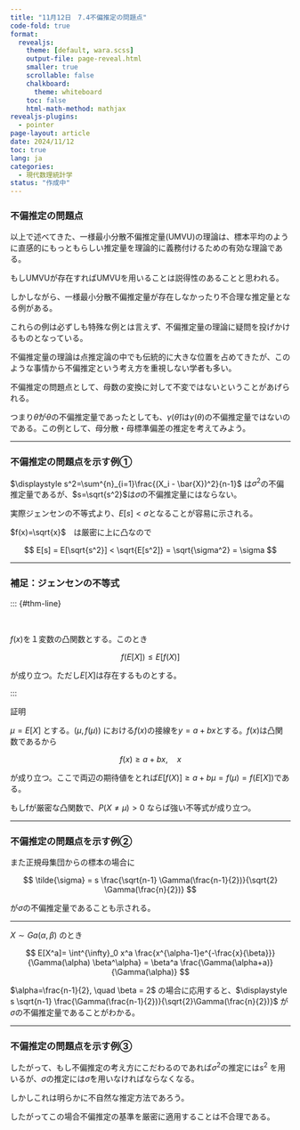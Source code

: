 ```yaml
---
title: "11月12日　7.4不偏推定の問題点"
code-fold: true
format:
  revealjs:
    theme: [default, wara.scss]
    output-file: page-reveal.html
    smaller: true
    scrollable: false
    chalkboard:
      theme: whiteboard
    toc: false
    html-math-method: mathjax
revealjs-plugins:
  - pointer
page-layout: article
date: 2024/11/12
toc: true
lang: ja
categories:
  - 現代数理統計学
status: "作成中"
---
```


### 不偏推定の問題点

以上で述べてきた、一様最小分散不偏推定量(UMVU)の理論は、標本平均のように直感的にもっともらしい推定量を理論的に義務付けるための有効な理論である。

もしUMVUが存在すればUMVUを用いることは説得性のあることと思われる。

しかしながら、一様最小分散不偏推定量が存在しなかったり不合理な推定量となる例がある。

これらの例は必ずしも特殊な例とは言えず、不偏推定量の理論に疑問を投げかけるものとなっている。

不偏推定量の理論は点推定論の中でも伝統的に大きな位置を占めてきたが、このような事情から不偏推定という考え方を重視しない学者も多い。

不偏推定の問題点として、母数の変換に対して不変ではないということがあげられる。

つまり$\hat{\theta}$が$\theta$の不偏推定量であったとしても、$\gamma(\hat{\theta})$は$\gamma(\theta)$の不偏推定量ではないのである。この例として、母分散・母標準偏差の推定を考えてみよう。

---

### 不偏推定の問題点を示す例①


$\displaystyle s^2=\sum^{n}_{i=1}\frac{(X_i - \bar{X})^2}{n-1}$ は$\sigma^2$の不偏推定量であるが、$s=\sqrt{s^2}$は$\sigma$の不偏推定量にはならない。

実際ジェンセンの不等式より、$E[s] < \sigma$となることが容易に示される。

$f(x)=\sqrt{x}$　は厳密に上に凸なので


$$
E[s] = E[\sqrt{s^2}] < \sqrt{E[s^2]} = \sqrt{\sigma^2} = \sigma
$$



---

### 補足：ジェンセンの不等式

::: {#thm-line}

<br/>

$f(x)$を１変数の凸関数とする。このとき

$$
f(E[X]) \leq E[f(X)]
$$


が成り立つ。ただし$E[X]$は存在するものとする。

:::



証明

$\mu = E[X]$ とする。$(\mu, f(\mu))$ における$f(x)$の接線を$y=a+bx$とする。$f(x)$は凸関数であるから

$$
f(x) \geq a  + bx , \quad x 
$$

が成り立つ。ここで両辺の期待値をとれば$E[f(X)] \geq  a+b\mu=f(\mu)=f(E[X])$である。

もしfが厳密な凸関数で、$P(X \neq \mu) > 0$ ならば強い不等式が成り立つ。


---

### 不偏推定の問題点を示す例②

また正規母集団からの標本の場合に

$$
\tilde{\sigma} = s \frac{\sqrt{n-1} \Gamma(\frac{n-1}{2})}{\sqrt{2} \Gamma(\frac{n}{2})}
$$

が$\sigma$の不偏推定量であることも示される。



---

$X \sim Ga(\alpha,\beta)$ のとき

$$
E[X^a]= \int^{\infty}_0 x^a \frac{x^{\alpha-1}e^{-\frac{x}{\beta}}}{\Gamma(\alpha) \beta^\alpha} = \beta^a \frac{\Gamma(\alpha+a)}{\Gamma(\alpha)}
$$

$\alpha=\frac{n-1}{2}, \quad \beta = 2$ の場合に応用すると、$\displaystyle s \sqrt{n-1} \frac{\Gamma(\frac{n-1}{2})}{\sqrt{2}\Gamma(\frac{n}{2})}$ が$\sigma$の不偏推定量であることがわかる。


---

### 不偏推定の問題点を示す例③


したがって、もし不偏推定の考え方にこだわるのであれば$\sigma^2$の推定には$s^2$ を用いるが、$\sigma$の推定には$\tilde{\sigma}$を用いなければならなくなる。

しかしこれは明らかに不自然な推定方法であろう。

したがってこの場合不偏推定の基準を厳密に適用することは不合理である。


